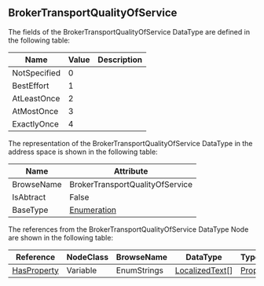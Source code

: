 <!-- datatype -->
## BrokerTransportQualityOfService
<!-- end of description -->
The fields of the BrokerTransportQualityOfService DataType are defined in the following table:  

|Name|Value| Description|
|---|---|---|
|NotSpecified|0||
|BestEffort|1||
|AtLeastOnce|2||
|AtMostOnce|3||
|ExactlyOnce|4||

The representation of the BrokerTransportQualityOfService DataType in the address space is shown in the following table:  

|Name|Attribute|
|---|---|
|BrowseName|BrokerTransportQualityOfService|
|IsAbtract|False|
|BaseType|[Enumeration](../../../Part3/DataTypes/Enumeration/readme.md)|

The references from the BrokerTransportQualityOfService DataType Node are shown in the following table:  

|Reference|NodeClass|BrowseName|DataType|TypeDefinition|ModellingRule|
|---|---|---|---|---|---|
|[HasProperty](../../../Part3/ReferenceTypes/HasProperty/readme.md)|Variable|EnumStrings|[LocalizedText](../../../Part3/DataTypes/LocalizedText/readme.md)[]|[PropertyType](../../Part5/VariableTypes/PropertyType/readme.md)|[Mandatory](../../Objects/Mandatory/readme.md)|

